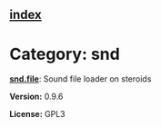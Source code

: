 [index](index.html) 
---

# Category: snd




[**snd.file**](snd.file.html): Sound file loader on steroids 


**Version:** 0.9.6

**License:** GPL3
